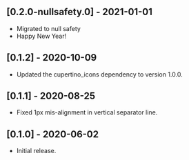 ## [0.2.0-nullsafety.0] - 2021-01-01

* Migrated to null safety
* Happy New Year!

## [0.1.2] - 2020-10-09

* Updated the cupertino_icons dependency to version 1.0.0.

## [0.1.1] - 2020-08-25

* Fixed 1px mis-alignment in vertical separator line.

## [0.1.0] - 2020-06-02

* Initial release.
